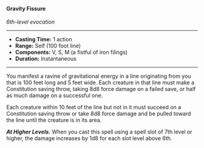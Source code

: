 #### Gravity Fissure
*6th-level evocation*
___
- **Casting Time:** 1 action
- **Range:** Self (100 foot line)
- **Components:** V, S, M (a fistful of iron filings)
- **Duration:** Instantaneous
___
You manifest a ravine of gravitational energy in a line originating from you that is 100 feet long and 5 feet wide. Each creature in that line must make a Constitution saving throw, taking 8d8 force damage on a failed save, or half as much damage on a successful one.

Each creature within 10 feet of the line but not in it must succeed on a Constitution saving throw or take 8d8 force damage and be pulled toward the line until the creature is in its area.

***At Higher Levels.*** When you cast this spell using a spell slot of 7th level or higher, the damage increases by 1d8 for each slot level above 6th.